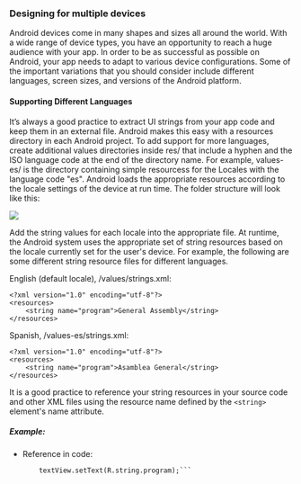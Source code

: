 ### Designing for multiple devices

Android devices come in many shapes and sizes all around the world. With a wide range of device types, you have an opportunity to reach 
a huge audience with your app. In order to be as successful as possible on Android, your app needs to adapt to various device 
configurations. Some of the important variations that you should consider include different languages, screen sizes, and versions of the
Android platform.

#### Supporting Different Languages
It’s always a good practice to extract UI strings from your app code and keep them in an external file. Android makes this easy with 
a resources directory in each Android project. To add support for more languages, create additional values directories inside res/ that 
include a hyphen and the ISO language code at the end of the directory name. For example, values-es/ is the directory containing simple 
resourcess for the Locales with the language code "es". Android loads the appropriate resources according to the locale settings of the 
device at run time. The folder structure will look like this:

![](https://cloud.githubusercontent.com/assets/10750398/11786265/9ea49d9c-a253-11e5-92cb-a4cf2cb46968.png)

Add the string values for each locale into the appropriate file. At runtime, the Android system uses the appropriate set of string resources based on the locale currently set for the user's device. For example, the following are some different string resource files for different languages.

English (default locale), /values/strings.xml:
```
<?xml version="1.0" encoding="utf-8"?>
<resources>
    <string name="program">General Assembly</string>
</resources>
```

Spanish, /values-es/strings.xml:
```
<?xml version="1.0" encoding="utf-8"?>
<resources>
    <string name="program">Asamblea General</string>
</resources>
```
It is a good practice to reference your string resources in your source code and other XML files using the resource name defined by the ```<string>``` element's name attribute.

##### Example:

* Reference in code:
    ```TextView textView = (TextView) findViewById(R.id.view);
        textView.setText(R.string.program);```






